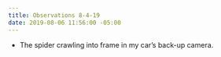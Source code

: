 ```yaml
---
title: Observations 8-4-19
date: 2019-08-06 11:56:00 -05:00
---
```


- The spider crawling into frame in my car’s back-up camera.